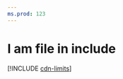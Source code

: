 ```yaml
---
ms.prod: 123
---
```


# I am file in include 

[!INCLUDE [cdn-limits](../../includes/cdn-limits.md)]
